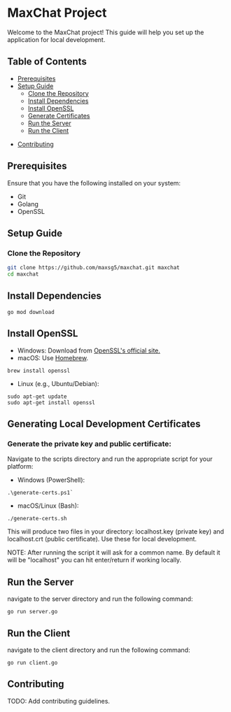 # MaxChat Project

Welcome to the MaxChat project! This guide will help you set up the application for local development.

## Table of Contents

- [Prerequisites](#prerequisites)
- [Setup Guide](#setup-guide)
  - [Clone the Repository](#clone-the-repository)
  - [Install Dependencies](#install-dependencies)
  - [Install OpenSSL](#install-openssl)
  <!-- - [Set OPENSSL_CFG_PATH](#set-openssl_cfg_path) -->
  - [Generate Certificates](#generating-local-development-certificates)
  - [Run the Server](#run-the-server)
  - [Run the Client](#run-the-client)
<!-- - [Additional Configuration](#additional-configuration) -->
<!-- - [Access the Application](#access-the-application) -->
- [Contributing](#contributing)

## Prerequisites
Ensure that you have the following installed on your system:
- Git
- Golang
- OpenSSL

## Setup Guide

### Clone the Repository

```bash
git clone https://github.com/maxsg5/maxchat.git maxchat
cd maxchat
```

## Install Dependencies

```
go mod download
```

## Install OpenSSL
- Windows: Download from [OpenSSL's official site.](https://www.openssl.org/source/)
- macOS: Use [Homebrew](https://brew.sh/). 
```
brew install openssl
```
- Linux (e.g., Ubuntu/Debian):
```
sudo apt-get update
sudo apt-get install openssl
```



## Generating Local Development Certificates

### Generate the private key and public certificate:
Navigate to the scripts directory and run the appropriate script for your platform:
- Windows (PowerShell):
```
.\generate-certs.ps1`
```
- macOS/Linux (Bash):
```
./generate-certs.sh
```
This will produce two files in your directory: localhost.key (private key) and localhost.crt (public certificate). Use these for local development. 

NOTE: After running the script it will ask for a common name. By default it will be "localhost" you can hit enter/return if working locally.

## Run the Server
navigate to the server directory and run the following command:
```
go run server.go
```

## Run the Client
navigate to the client directory and run the following command:
```
go run client.go
```

## Contributing
TODO: Add contributing guidelines.